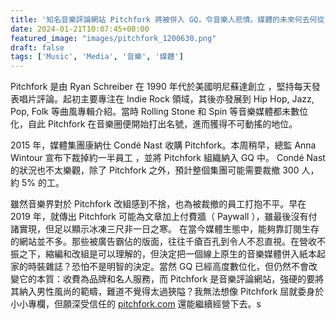 ```yaml
---
title: '知名音樂評論網站 Pitchfork 將被併入 GQ，令音樂人悲憤。媒體的未來何去何從？'
date: 2024-01-21T10:07:45+08:00
featured_image: "images/pitchfork_1200630.png"
draft: false
tags: ['Music', 'Media', '音樂', '媒體']
---
```


Pitchfork 是由 Ryan Schreiber 在 1990 年代於美國明尼蘇達創立 ，堅持每天發表唱片評論。起初主要專注在 Indie Rock 領域，其後亦發展到 Hip Hop, Jazz, Pop, Folk 等曲風專輯介紹。當時 Rolling Stone 和 Spin 等音樂媒體都未數位化，自此 Pitchfork 在音樂圈便開始打出名號，進而獲得不可動搖的地位。

2015 年，媒體集團康納仕 Condé Nast 收購 Pitchfork。本周稍早，總監 Anna Wintour 宣布下裁掉約一半員工 ，並將 Pitchfork 組織納入 GQ 中。 Condé Nast 的狀況也不太樂觀，除了 Pitchfork 之外，預計整個集團可能需要裁撤 300 人，約 5% 的工。

雖然音樂界對於 Pitchfork 改組感到不捨，也為被裁撤的員工打抱不平。早在 2019 年，就傳出 Pitchfork 可能為文章加上付費牆（ Paywall ），雖最後沒有付諸實現，但足以顯示冰凍三尺非一日之寒。
在當今媒體生態中，能夠靠訂閱生存的網站並不多。那些被廣告霸佔的版面，往往千瘡百孔到令人不忍直視。在營收不振之下，縮編和改組是可以理解的，但決定把一個線上原生的音樂媒體併入紙本起家的時裝雜誌？恐怕不是明智的決定。當然 GQ 已經高度數位化，但仍然不會改變它的本質：收費為品牌和名人服務，而 Pitchfork 是音樂評論網站，強硬的要將其納入男性風尚的範疇，難道不覺得太過狹隘？我無法想像 Pitchfork 屈就委身於小小專欄，但願深受信任的 [pitchfork.com](www.pitchfork.com) 還能繼續經營下去。s